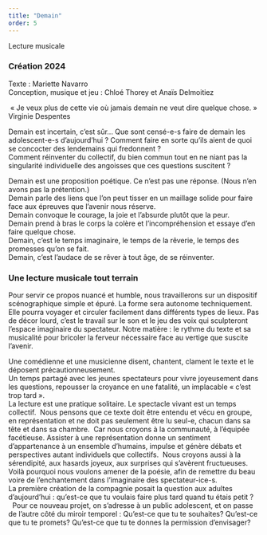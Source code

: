 ```yaml
---
title: "Demain"
order: 5
---
```

Lecture musicale  

### Création 2024  


Texte : Mariette Navarro   
Conception, musique et jeu :  Chloé Thorey et Anaïs Delmoitiez  

 « Je veux plus de cette vie où jamais demain ne veut dire quelque chose. » 
 Virginie Despentes 

Demain est incertain, c’est sûr... Que sont censé-e-s faire de demain les adolescent-e-s d’aujourd’hui ? Comment faire en sorte qu’ils aient de quoi se concocter des lendemains qui fredonnent ?  
Comment réinventer du collectif, du bien commun tout en ne niant pas la singularité individuelle des angoisses que ces questions suscitent ?  

Demain est une proposition poétique. Ce n’est pas une réponse. (Nous n’en avons pas la prétention.)   
Demain parle des liens que l’on peut tisser en un maillage solide pour faire face aux épreuves que l’avenir nous réserve.  
Demain convoque le courage, la joie et l’absurde plutôt que la peur.   
Demain prend à bras le corps la colère et l’incompréhension et essaye d’en faire quelque chose.  
Demain, c’est le temps imaginaire, le temps de la rêverie, le temps des promesses qu’on se fait.  
Demain, c’est l’audace de se rêver à tout âge, de se réinventer. 

### Une lecture musicale tout terrain 
Pour servir ce propos nuancé et humble, nous travaillerons sur un dispositif scénographique simple et épuré. La forme sera autonome techniquement. Elle pourra voyager et circuler facilement dans différents types de lieux. Pas de décor lourd, c’est le travail sur le son et le jeu des voix qui sculpteront l’espace imaginaire du spectateur. 
Notre matière : le rythme du texte et sa musicalité pour bricoler la ferveur nécessaire face au vertige que suscite l’avenir.  
 
Une comédienne et une musicienne disent, chantent, clament le texte et le déposent précautionneusement.   
Un temps partagé avec les jeunes spectateurs pour vivre joyeusement dans les questions, repousser la croyance en une fatalité, un implacable « c’est trop tard ».  
La lecture est une pratique solitaire. Le spectacle vivant est un temps collectif.  Nous pensons que ce texte doit être entendu et vécu en groupe, en représentation et ne doit pas seulement être lu seul-e, chacun dans sa tête et dans sa chambre.  Car nous croyons à la communauté, à l’équipée facétieuse.  Assister à une représentation donne un sentiment d’appartenance à un ensemble d’humains, impulse et génère débats et perspectives autant individuels que collectifs.  Nous croyons aussi à la sérendipité, aux hasards joyeux, aux surprises qui s’avèrent fructueuses. Voilà pourquoi nous voulons amener de la poésie, afin de remettre du beau voire de l’enchantement dans l’imaginaire des spectateur-ice-s.  
La première création de la compagnie posait la question aux adultes d’aujourd’hui : qu’est-ce que tu voulais faire plus tard quand tu étais petit ?  
  Pour ce nouveau projet, on s’adresse à un public adolescent, et on passe de l’autre côté du miroir temporel : Qu’est-ce que tu te souhaites? Qu’est-ce que tu te promets? Qu’est-ce que tu te donnes la permission d’envisager? 